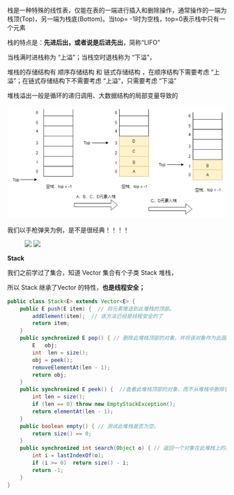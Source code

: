 



栈是一种特殊的线性表，仅能在表的一端进行插入和删除操作，通常操作的一端为栈顶(Top)，另一端为栈底(Bottom)。当top= -1时为空栈，top=0表示栈中只有一个元素

栈的特点是：**先进后出，或者说是后进先出**，简称“LIFO”

当栈满时进栈称为 “上溢”；当栈空时退栈称为 “下溢”，

堆栈的存储结构有 顺序存储结构 和 链式存储结构 ，在顺序结构下需要考虑 “上溢”；在链式存储结构下不需要考虑 “上溢”，只需要考虑 “下溢”

堆栈溢出一般是循环的递归调用、大数据结构的局部变量导致的

![](./数据结构（3）栈/5165166.png)

我们以手枪弹夹为例，是不是很经典！！！！

<figure class="half">
    <img src="2766054596152452712.jpg" width="350">
    <img src="chuzhan.gif" width="350">
</figure>



**Stack**

我们之前学过了集合，知道 Vector 集合有个子类 Stack 堆栈，

所以 Stack  继承了Vector 的特性，**也是线程安全；**

```java
public class Stack<E> extends Vector<E> {
    public E push(E item) {  // 将元素推送到此堆栈的顶部。
        addElement(item);  // 该方法已经是线程安全的了
        return item;
    }
    public synchronized E pop() { // 删除此堆栈顶部的对象，并将该对象作为此函数的值返回。
        E   obj;
        int  len = size();
        obj = peek();
        removeElementAt(len - 1);
        return obj;
    }
    public synchronized E peek() { 	//查看此堆栈顶部的对象，而不从堆栈中删除它。
        int len = size();
        if (len == 0) throw new EmptyStackException();
        return elementAt(len - 1);
    }
    public boolean empty() { // 测试此堆栈是否为空。
        return size() == 0;
    }
    public synchronized int search(Object o) { // 返回一个对象在此堆栈上的基于1的位置。
        int i = lastIndexOf(o);
        if (i >= 0)  return size() - i;
        return -1;
    }
}
```

